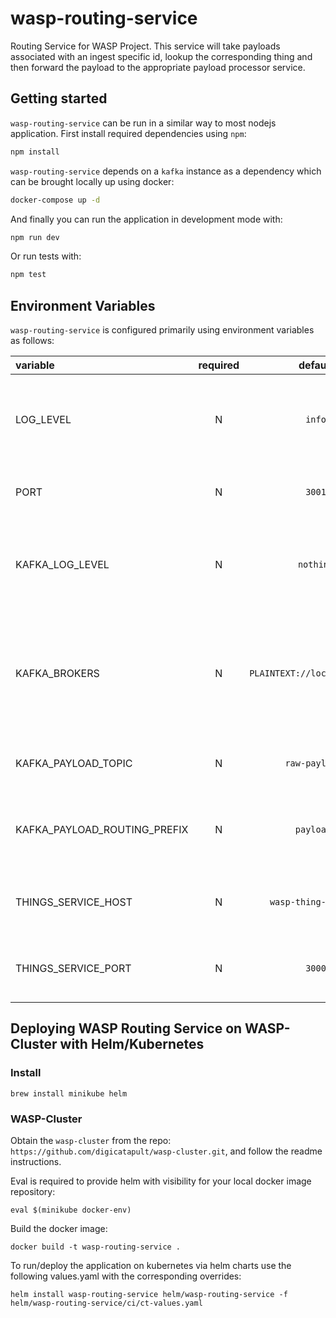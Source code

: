 # wasp-routing-service

Routing Service for WASP Project. This service will take payloads associated with an ingest specific id, lookup the corresponding thing and then forward the payload to the appropriate payload processor service.

## Getting started

`wasp-routing-service` can be run in a similar way to most nodejs application. First install required dependencies using `npm`:

```sh
npm install
```

`wasp-routing-service` depends on a `kafka` instance as a dependency which can be brought locally up using docker:

```sh
docker-compose up -d
```

And finally you can run the application in development mode with:

```sh
npm run dev
```

Or run tests with:

```sh
npm test
```

## Environment Variables

`wasp-routing-service` is configured primarily using environment variables as follows:

| variable                     | required |           default            | description                                                                                         |
| :--------------------------- | :------: | :--------------------------: | :-------------------------------------------------------------------------------------------------- |
| LOG_LEVEL                    |    N     |            `info`            | Logging level. Valid values are [`trace`, `debug`, `info`, `warn`, `error`, `fatal`]                |
| PORT                         |    N     |            `3001`            | Port on which the service will listen                                                               |
| KAFKA_LOG_LEVEL              |    N     |          `nothing`           | logging level for kafkajs. Valid values are [`debug`, `info`, `warn`, `error`, `nothing`]           |
| KAFKA_BROKERS                |    N     | `PLAINTEXT://localhost:9092` | Comma separated list of initial Kafka brokers to connect to with connection protocol `PLAINTEXT://` |
| KAFKA_PAYLOAD_TOPIC          |    N     |        `raw-payloads`        | Kafka topic to listen for raw payloads on                                                           |
| KAFKA_PAYLOAD_ROUTING_PREFIX |    N     |          `payloads`          | Prefix for topic names for specific payload processor services                                      |
| THINGS_SERVICE_HOST          |    N     |     `wasp-thing-service`     | Hostname to connect to a deployed thing-service                                                     |
| THINGS_SERVICE_PORT          |    N     |            `3000`            | Port to connect to a deployed thing-service                                                         |

## Deploying WASP Routing Service on WASP-Cluster with Helm/Kubernetes

### Install

```
brew install minikube helm
```

### WASP-Cluster

Obtain the `wasp-cluster` from the repo: `https://github.com/digicatapult/wasp-cluster.git`, and follow the readme instructions.

Eval is required to provide helm with visibility for your local docker image repository:

```
eval $(minikube docker-env)
```

Build the docker image:

```
docker build -t wasp-routing-service .
```

To run/deploy the application on kubernetes via helm charts use the following values.yaml with the corresponding overrides:

```
helm install wasp-routing-service helm/wasp-routing-service -f helm/wasp-routing-service/ci/ct-values.yaml
```
